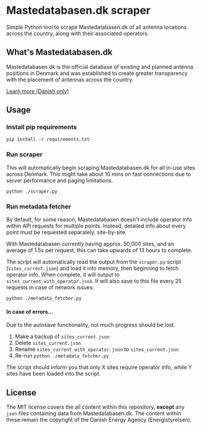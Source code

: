 # Mastedatabasen.dk scraper

Simple Python tool to scrape Mastedatabasen.dk of all antenna locations across the country, along with their associated operators.

## What's Mastedatabasen.dk

Mastedatabasen.dk is the official database of existing and planned antenna positions in Denmark and was established to create greater transparency with the placement of antennas across the country.

[Learn more (Danish only)](https://mastedatabasen.dk/viskort/ContentPages/About.aspx)

## Usage

### Install pip requirements

```
pip install -r requirements.txt
```

### Run scraper

This will automatically begin scraping Mastedatabasen.dk for all in-use sites across Denmark. This might take about 10 mins on fast connections due to server performance and paging limitations.

```
python ./scraper.py
```

### Run metadata fetcher

By default, for some reason, Mastedatabasen doesn't include operator info within API requests for multiple points. Instead, detailed info about every point must be requested separately, site-by-site.

With Mastedatabasen currently having approx. 50,000 sites, and an average of 1.5s per request, this can take upwards of 13 hours to complete.

The script will automatically read the output from the `scraper.py` script (`sites_current.json`) and load it into memory, then beginning to fetch operator info. When complete, it will output to `sites_current_with_operator.json`. It will also save to this file every 25 requests in case of network issues.

```
python ./metadata_fetcher.py
```

#### In case of errors...

Due to the autosave functionality, not much progress should be lost.

1. Make a backup of `sites_current.json`
2. Delete `sites_current.json`
3. Rename `sites_current_with_operator.json` to `sites_current.json`
4. Re-run `python ./metadata_fetcher.py`

The script should inform you that only X sites require operator info, while Y sites have been loaded into the script.

## License

The MIT license covers the all content within this repository, **except** any `json` files containing data from Mastedatabasen.dk. The content within these remain the copyright of the Danish Energy Agency (Energistyrelsen).

